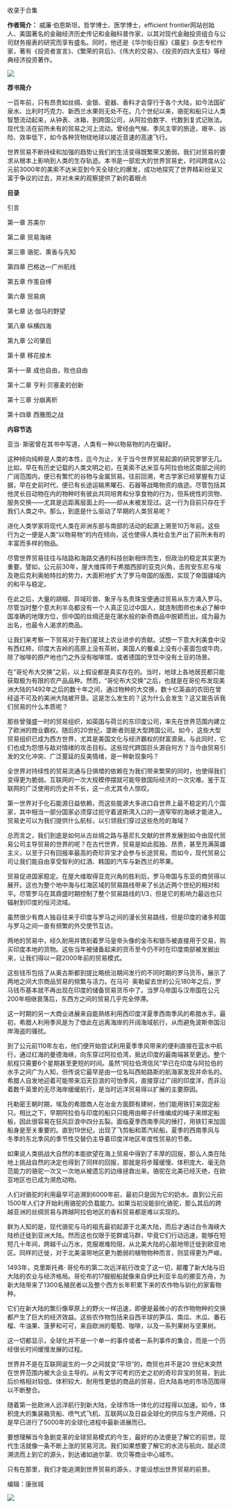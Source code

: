 

收录于合集

**作者简介：** 威廉·伯恩斯坦，哲学博士、医学博士，efficient
frontier网站创始人、美国著名的金融经济历史传记和金融科普作家，以其对现代金融投资组合与公司财务报表的研究而享有盛名。同时，他还是《华尔街日报》《晨星》杂志专栏作家，著有《投资者宣言》、《繁荣的背后》、《伟大的交易》、《投资的四大支柱》等经典经济投资著作。

![](/images/246/2.png)

  

  

 **荐书简介**

一百年前，只有昂贵如丝绸、金银、瓷器、香料才会穿行于各个大陆，如今法国矿泉水、比利时巧克力、新西兰水果则无处不在。几个世纪以来，骆驼和船只让人类智慧流动起来，从钟表、冰箱，到跨国公司，从阿拉伯数字、代数到复式记账法。现代生活在前所未有的贸易之河上流动。曾经由气候、季风主宰的旅途，艰辛、凶险、效率低下，如今各种货物绕地球以接近音速的高速飞行。

  

世界贸易不断持续和加强的趋势让我们的生活变得既繁荣又脆弱。我们对贸易的要求从根本上影响到人类的生存轨迹。本书是一部宏大的世界贸易史，时间跨度从公元前3000年的美索不达米亚到今天全球化的爆发，成功地探究了世界精彩纷呈又富于争议的过去，并对未来的观察提供了新的着眼点

  

 **目录**

引言

  

第一章 苏美尔

  

第二章 贸易海峡

  

第三章 骆驼、熏香与先知  

  

第四章 巴格达—广州航线

  

第五章 作茧自缚

  
第六章 贸易病

  
第七章 达·伽马的野望

  

第八章 纵横四海

  

第九章 公司肇启

  

第十章 移花接木

  

第十一章 成也自由，败也自由

  

第十二章 亨利·贝塞麦的创新

  

第十三章 分崩离析

  

第十四章 西雅图之战

  

 **内容节选**

亚当· 斯密曾在其书中写道，人类有一种以物易物的内在偏好。

  

这种倾向纯粹是人类的本性，迄今为止，关于当今世界贸易起源的研究寥寥无几。比如，早在有历史记载的人类文明之初，在美索不达米亚与阿拉伯地区南部之间的广阔范围内，便已有繁忙的谷物与金属贸易。往前回溯，考古学家已经掌握有力证据，早在史前时代，便已有长途运输黑曜石、石器等战略物资的痕迹。尽管包括其他灵长目动物在内的物种时有彼此共同培育和分享食物的行为，但系统性的货物、服务交换——尤其是远距离层面上的——却从未被发现过。这一行为目前只存在于我们人类之中。那么，到底是什么驱动了早期的人类贸易呢？

  

进化人类学家将现代人类在非洲东部与南部的活动的起源上溯至10万年前。这些行为之一便是人类“以物易物”的内在倾向，这也使得人类社会生产出了前所未有的丰富而多样的物品。

  

尽管世界贸易往往与陆路和海路交通的科技创新相伴而生，但政治的稳定其实更为重要。譬如，公元前30年，屋大维挥师于希腊西部的亚克兴角，击败安东尼与埃及艳后克利奥帕特拉的势力，大面积地扩大了罗马帝国的版图，实现了帝国疆域内的和平与稳定。

  

在此之后，大量的胡椒、异域珍兽、象牙与名贵珠宝便通过贸易从东方涌入罗马。尽管当时整个意大利半岛都没有一个人真正见过中国人，就连制图师也未必了解中国准确的地理方位，但中国的丝绸还是在潮水般的新奇商品中脱颖而出，成为最为出名，也最令人渴求的商品。

  

让我们来考察一下贸易对于我们星球上农业进步的贡献。试想一下意大利美食中没有西红柿，印度大吉岭的高原上没有茶树，美国人的餐桌上没有小麦面包或牛肉，除了咖啡的原产地也门之外没有咖啡馆，或者德国的烹饪中没有土豆的场景。

  

在“哥伦布大交换”之前，以上假设都是真实存在的。当时，地球上各地居民都只能获取极为有限的农产品品种。然而，“哥伦布大交换”之后，也就是在哥伦布发现美洲大陆的1492年之后的数十年之间，通过物种的大交换，数十亿英亩的农田在曾经遥不可及的美洲大陆被开垦。这是怎么发生的？这为什么会发生？这又能告诉我们贸易的什么本质呢？

  

那些曾强盛一时的贸易组织，如英国与荷兰的东印度公司，率先在世界范围内建立了欧洲的商业霸权。随后的20世纪，垄断者则是大型跨国公司。如今，这些大型贸易组织已成为西方世界，尤其是美国文化与经济霸权的财富源泉。与此同时，它们也成为怨恨与敌对情绪的攻击目标。这些现代跨国巨头源自何方？当今由贸易引发的文化冲突、广泛蔓延的反美情绪，是一种新现象吗？

  

全世界对持续性的贸易流通与日俱增的依赖在为我们带来繁荣的同时，也使得我们变得更为脆弱。互联网的一次大规模停摆就可能导致国际经济的一次灾难。鉴于互联网的广泛使用的历史并不长，这一点尤其令人惊叹。

  

第一世界对于化石能源日益依赖，而这些能源大多进口自世界上最不稳定的几个国家，其中相当一部分国家必须穿过扼守着波斯湾入口的一道窄窄的海峡才能进入。贸易史可以为我们提供什么航标，以引领我们穿过这些危险的海域？

  

总而言之，我们到底是如何从古丝绸之路与基尼扎文献的世界发展到如今由现代贸易公司主导贸易的世界的呢？在古代世界，贸易是如此孤独、昂贵，甚至充满英雄主义，以至于只有回报率最高的奇珍异宝才会参与长途贸易。而如今，现代贸易公司让我们能自由享受智利的红酒、韩国的汽车与新西兰的苹果。

  

贸易促进国家稳定。在屋大维取得亚克兴角的胜利后，罗马帝国与东亚的商贸得以展开。这也为整个地中海与红海区域的贸易路线带来了长达近两个世纪的相对和平。尽管罗马在其鼎盛时期控制了整个贸易路线的1/3，但是它的影响力最远也只辐射到印度的恒河流域。

  

虽然很少有商人独自往来于印度与罗马之间的漫长贸易路线，但是印度的诸多邦国与罗马之间一直有频繁的外交使节互访。

  

两地的贸易中，经久耐用并镌刻着罗马皇帝头像的金币和银币被直接用于交易，购买印度本地的货物。这些当年被储备起来的货币至今仍不时在印度南部被发掘出来，让我们得以一窥2000年前的贸易模式。

  

这些钱币包括了从奥古斯都到提比略统治期间发行的不同时期的罗马货币，展示了两地之间大宗商品贸易的频繁与活力。在马可·
奥勒留去世的公元180年之后，罗马钱币基本就不再出现在印度的储备贸易货币中了。当罗马帝国与汉帝国在公元200年相继衰落后，东西方之间的贸易几乎完全停滞。

  

这一时期的另一大商业进展来自能熟练利用西印度洋夏季西南季风的希腊水手。最初，希腊人利用季风是为了借此在远离海岸的开阔海域航行，从而避免波斯帝国沿岸海盗的骚扰。

  

到了公元前110年左右，他们便开始尝试利用夏季季风带来的便利直接在蓝水中航行，通过红海的曼德海峡，向东穿过阿拉伯湾，抵达印度的最南端甚至更远。整个航程只需要6个星期甚至更短的时间。虽然“阿拉伯湾信风”早已在印度与阿拉伯的水手之间广为人知，但传说它最早是由一位名叫西帕路斯的航海家发现并命名的。希腊人自发地迎着可能带来滔天巨浪的可怕季风，直接穿过广阔的印度洋，而非沿着数千英里的无尽海岸缓缓航行，是当时远洋贸易得以扩展的主要原因。

  

托勒密王朝时期，埃及的希腊商人在冶金方面颇有建树，他们能用铁钉来固定船只。相比之下，早期阿拉伯与印度的船只只能用由椰子纤维编成的绳子来绑定船板，因此很容易在狂风巨浪中四分五裂。面临夏季西南季风的捶打，用铁钉来加固船身是至关重要的。直到19世纪，出现了飞剪船和蒸汽轮船，夏季的西南季风与冬季的东北季风的季节性交替仍主导着印度洋地区年度性贸易的节奏。

  

如果说人类挑战大自然的本能欲望在海上贸易中得到了丰厚的回报，那么人类在陆地上挑战自然的决定也得到了同样的回报，那就是将步履缓慢、体积庞大、毫无防范能力的骆驼一次又一次地从被遗忘的边缘拯救出来。骆驼在北美已经灭绝，在欧亚地区也已成为濒危动物。

  

人们对骆驼的利用最早可追溯到6000年前，最初只是因为它的奶水。直到公元前1500年人们才开始利用骆驼的负载能力。如果当初没能驯化骆驼，那么其后的跨越亚洲的丝绸贸易与跨越阿拉伯地区的香料贸易都是难以实现的。

  

鲜为人知的是，现代骆驼与马的祖先最初起源于北美大陆，而后才通过白令海峡大陆桥迁徙到亚洲大陆。然而这也仅限于驼群或马群，毕竟它们行动迅速，能够在短短几十年间，跨越千山万水，克服艰难险阻，从北美大陆的心脏地带迁徙到欧亚地区。同样的迁徙，对于北美温带地区更为脆弱的植物物种而言，则显得更为严峻。

  

1493年，克里斯托弗·
哥伦布的第二次远洋航行改变了这一切，颠覆了新大陆与旧大陆的农业与经济格局。哥伦布的17艘舰船就像来自伊比利亚半岛的挪亚方舟，为新大陆带来了1300名殖民者以及整个西方长年积累下来的农作物与驯化的家畜物种。

  

它们在新大陆的繁衍像草原上的野火一样迅速，即便是最微小的农作物物种的交换都产生了巨大的经济效益。这些农作物包括来自西半球的笋瓜、南瓜、木瓜、番石榴、牛油果、菠萝和可可，来自欧洲的葡萄、咖啡，以及一系列果树与坚果树。

  

这一切都显示，全球化并不是一个单一的事件或者一系列事件的集合，而是一个历经很长时间缓慢发展的过程。

  

世界并不是在互联网诞生的一夕之间就变“平坦”的，商贸也并不是20
世纪末突然在世界范围内被大企业主导的。从有文字可考的历史之初的奇珍异宝的贸易，到此后价格相对较低、体积较大、耐用性更低的商品的贸易，旧大陆各地的市场范围得以不断整合。

  

随着第一批欧洲人远洋航行到新大陆，全球市场一体化的过程得以加速。如今，体积庞大的集装箱货船、喷气式飞机、互联网以及日益全球化的供应与生产网络，只是早已进行了5000年的全球化进程中最新进展而已。

  

要想理解当今急剧变革的全球贸易模式的今生，最好的办法便是了解它的前世。现代生活就像一条不断上涨的贸易河流。我们如果想要了解它的水流与航向，就必须溯流而上到它的源头，到达诸如迪尔蒙、坎贝等商业中心城市。

  

只有在那里，我们才能追溯到世界贸易的源头，才能设想出世界贸易的前景。

  

编辑：康张城  

  

![](/images/246/3.jpeg)

  

